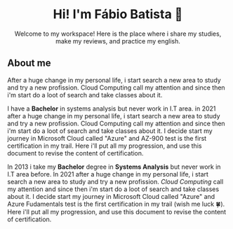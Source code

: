 <h1 align="center"> Hi! I'm Fábio Batista 👋 </h1>

<p align="center"> Welcome to my workspace! Here is the place where i share my studies, make my reviews, and practice my english. </p>

## About me
After a huge change in my personal life, i start search a new area to study and try a new profission. Cloud Computing call my attention and since then i'm start do a loot of search and take classes about it.

I have a **Bachelor** in systems analysis but never work in I.T area. in 2021 after a huge change in my personal life, i start search a new area to study and try a new profission. Cloud Computing call my attention and since then i'm start do a loot of search and take classes about it. I decide start my journey in Microsoft Cloud called "Azure" and AZ-900 test is the first certification in my trail. Here i'll put all my progression, and use this document to revise the content of certification.

In 2013 i take my **Bachelor** degree in **Systems Analysis** but never work in I.T area before. In 2021 after a huge change in my personal life, i start search a new area to study and try a new profission. *Cloud Computing* call my attention and since then i'm start do a loot of search and take classes about it. I decide start my journey in Microsoft Cloud called "Azure" and Azure Fudamentals test is the first certification in my trail (wish me luck 🍀). Here i'll put all my progression, and use this document to revise the content of certification.

<!--
**ofabiobatista/ofabiobatista** is a ✨ _special_ ✨ repository because its `README.md` (this file) appears on your GitHub profile.

Here are some ideas to get you started:

- 🔭 I’m currently working on ...
- 🌱 I’m currently learning ...
- 👯 I’m looking to collaborate on ...
- 🤔 I’m looking for help with ...
- 💬 Ask me about ...
- 📫 How to reach me: ...
- 😄 Pronouns: ...
- ⚡ Fun fact: ...
-->
